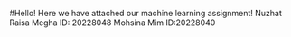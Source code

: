 #Hello!
Here we have attached our machine learning assignment!
Nuzhat Raisa Megha
ID: 20228048
Mohsina Mim
ID:20228040
